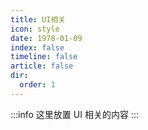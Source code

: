 ```yaml
---
title: UI相关
icon: style
date: 1978-01-09
index: false
timeline: false
article: false
dir:
  order: 1
---
```


:::info
这里放置 UI 相关的内容
:::

<AutoCatalog />
